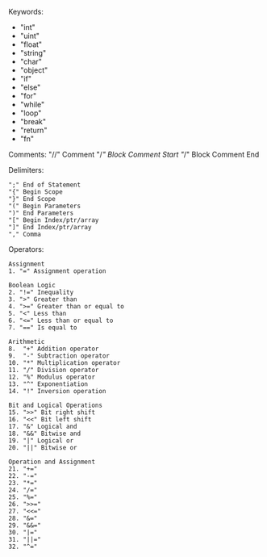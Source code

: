Keywords:
- "int"
- "uint"
- "float"
- "string"
- "char"
- "object"
- "if"
- "else"
- "for"
- "while"
- "loop"
- "break"
- "return"
- "fn"


Comments:
    "//" Comment
    "/*" Block Comment Start
    "*/" Block Comment End

Delimiters: 

    ";" End of Statement
    "{" Begin Scope
    "}" End Scope
    "(" Begin Parameters
    ")" End Parameters
    "[" Begin Index/ptr/array
    "]" End Index/ptr/array
    "," Comma 


Operators:

    Assignment
    1. "=" Assignment operation

    Boolean Logic
    2. "!=" Inequality
    3. ">" Greater than
    4. ">=" Greater than or equal to
    5. "<" Less than
    6. "<=" Less than or equal to
    7. "==" Is equal to

    Arithmetic
    8.  "+" Addition operator
    9.  "-" Subtraction operator
    10. "*" Multiplication operator
    11. "/" Division operator
    12. "%" Modulus operator
    13. "^" Exponentiation
    14. "!" Inversion operation

    Bit and Logical Operations
    15. ">>" Bit right shift
    16. "<<" Bit left shift
    17. "&" Logical and
    18. "&&" Bitwise and
    19. "|" Logical or
    20. "||" Bitwise or

    Operation and Assignment
    21. "+="
    22. "-="
    23. "*="
    24. "/="
    25. "%="
    26. ">>="
    27. "<<="
    28. "&="
    29. "&&="
    30. "|="
    31. "||="
    32. "^="
